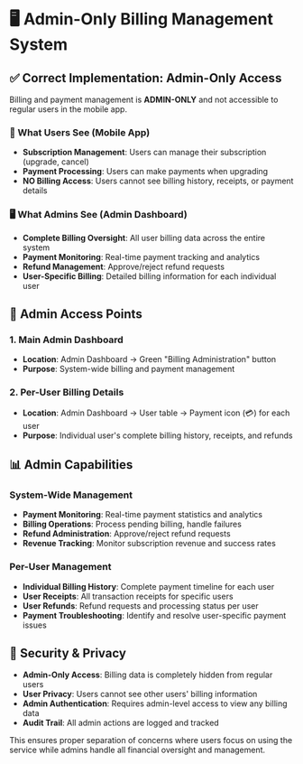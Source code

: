 # 🖥️ Admin-Only Billing Management System

## ✅ **Correct Implementation: Admin-Only Access**

Billing and payment management is **ADMIN-ONLY** and not accessible to regular users in the mobile app.

### **👤 What Users See (Mobile App)**
- **Subscription Management**: Users can manage their subscription (upgrade, cancel)
- **Payment Processing**: Users can make payments when upgrading
- **NO Billing Access**: Users cannot see billing history, receipts, or payment details

### **🖥️ What Admins See (Admin Dashboard)**
- **Complete Billing Oversight**: All user billing data across the entire system
- **Payment Monitoring**: Real-time payment tracking and analytics
- **Refund Management**: Approve/reject refund requests
- **User-Specific Billing**: Detailed billing information for each individual user

## 🎯 **Admin Access Points**

### **1. Main Admin Dashboard**
- **Location**: Admin Dashboard → Green "Billing Administration" button
- **Purpose**: System-wide billing and payment management

### **2. Per-User Billing Details**
- **Location**: Admin Dashboard → User table → Payment icon (💳) for each user
- **Purpose**: Individual user's complete billing history, receipts, and refunds

## 📊 **Admin Capabilities**

### **System-Wide Management**
- **Payment Monitoring**: Real-time payment statistics and analytics
- **Billing Operations**: Process pending billing, handle failures
- **Refund Administration**: Approve/reject refund requests
- **Revenue Tracking**: Monitor subscription revenue and success rates

### **Per-User Management**
- **Individual Billing History**: Complete payment timeline for each user
- **User Receipts**: All transaction receipts for specific users
- **User Refunds**: Refund requests and processing status per user
- **Payment Troubleshooting**: Identify and resolve user-specific payment issues

## 🔐 **Security & Privacy**

- **Admin-Only Access**: Billing data is completely hidden from regular users
- **User Privacy**: Users cannot see other users' billing information
- **Admin Authentication**: Requires admin-level access to view any billing data
- **Audit Trail**: All admin actions are logged and tracked

This ensures proper separation of concerns where users focus on using the service while admins handle all financial oversight and management.